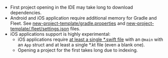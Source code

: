- First project opening in the IDE may take long to download dependencies.   
- Android and iOS application require additional memory for Gradle and Fleet.
  See [new-project-template/gradle.properties](../examples/new-project-template/gradle.properties) and [new-project-template/.fleet/settings.json](../examples/new-project-template/.fleet/settings.json) files. 
- iOS applications support is highly experimental:
  - iOS applications require [at least a single *.swift file](Documentation.md#ios) with an `@main` with an `App` struct and at least a single *.kt file (even a blank one).
  - Opening a project for the first takes long due to indexing.

